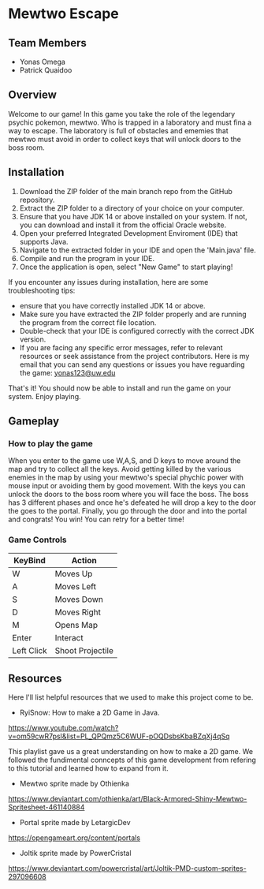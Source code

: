 # Mewtwo Escape

## Team Members
* Yonas Omega
* Patrick Quaidoo

## Overview
Welcome to our game! In this game you take the role of the legendary psychic pokemon, mewtwo. Who is trapped in a laboratory and must fina a way to escape. The laboratory is full of obstacles and ememies that mewtwo must avoid in order to collect keys that will unlock doors to the boss room.

## Installation
1. Download the ZIP folder of the main branch repo from the GitHub repository.
2. Extract the ZIP folder to a directory of your choice on your computer.
3. Ensure that you have JDK 14 or above installed on your system. If not, you can download and install it from the official Oracle website.
4. Open your preferred Integrated Development Enviroment (IDE) that supports Java.
5. Navigate to the extracted folder in your IDE and open the 'Main.java' file.
6. Compile and run the program in your IDE.
7. Once the application is open, select "New Game" to start playing!

If you encounter any issues during installation, here are some troubleshooting tips:

* ensure that you have correctly installed JDK 14 or above.
* Make sure you have extracted the ZIP folder properly and are running the program from the correct file location.
* Double-check that your IDE is configured correctly with the correct JDK version.
* If you are facing any specific error messages, refer to relevant resources or seek assistance from the project contributors. Here is my email that you can send any questions or issues you have reguarding the game: yonas123@uw.edu

That's it! You should now be able to install and run the game on your system. Enjoy playing.

## Gameplay

### How to play the game
When you enter to the game use W,A,S, and D keys to move around the map and try to collect all the keys. Avoid getting killed by the various enemies in the map by using your mewtwo's special phychic power with mouse input or avoiding them by good movement. With the keys you can unlock the doors to the boss room where you will face the boss. The boss has 3 different phases and once he's defeated he will drop a key to the door the goes to the portal. Finally, you go through the door and into the portal and congrats! You win! You can retry for a better time!

### Game Controls
| KeyBind  | Action |
| ------------- | ------------- |
| W  | Moves Up  |
| A  | Moves Left |
| S  | Moves Down  |
| D  | Moves Right  |
| M  | Opens Map  |
| Enter  | Interact  |
| Left Click  | Shoot Projectile  |

## Resources
Here I'll list helpful resources that we used to make this project come to be.
* RyiSnow: How to make a 2D Game in Java.

https://www.youtube.com/watch?v=om59cwR7psI&list=PL_QPQmz5C6WUF-pOQDsbsKbaBZqXj4qSq

This playlist gave us a great understanding on how to make a 2D game. We followed the fundimental conncepts of this game development from refering to this tutorial and learned how to expand from it.
* Mewtwo sprite made by Othienka

https://www.deviantart.com/othienka/art/Black-Armored-Shiny-Mewtwo-Spritesheet-461140884

* Portal sprite made by LetargicDev

https://opengameart.org/content/portals

* Joltik sprite made by PowerCristal

https://www.deviantart.com/powercristal/art/Joltik-PMD-custom-sprites-297096608

